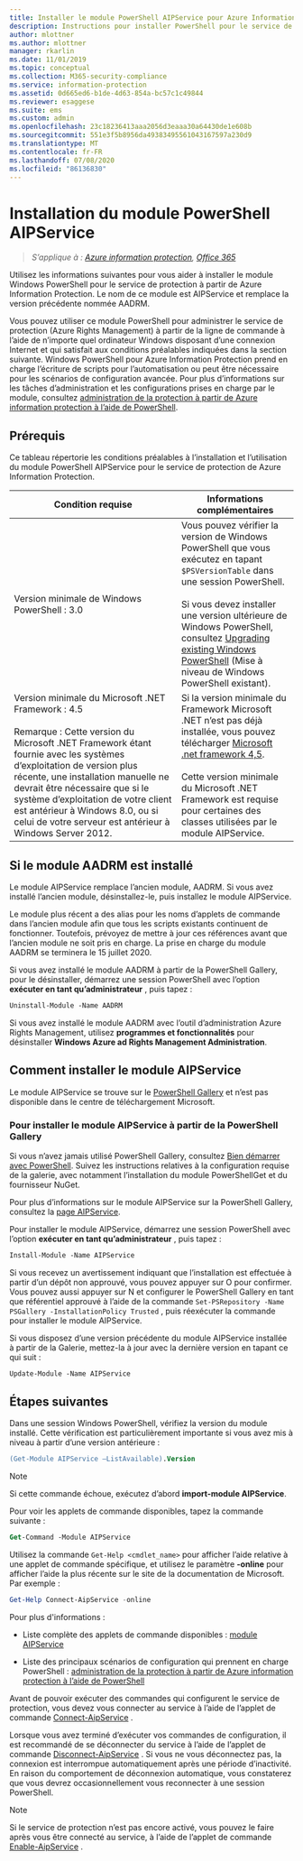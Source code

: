 ```yaml
---
title: Installer le module PowerShell AIPService pour Azure Information Protection
description: Instructions pour installer PowerShell pour le service de protection à partir de Azure Information Protection. Le nom de ce module est AIPService.
author: mlottner
ms.author: mlottner
manager: rkarlin
ms.date: 11/01/2019
ms.topic: conceptual
ms.collection: M365-security-compliance
ms.service: information-protection
ms.assetid: 0d665ed6-b1de-4d63-854a-bc57c1c49844
ms.reviewer: esaggese
ms.suite: ems
ms.custom: admin
ms.openlocfilehash: 23c18236413aaa2056d3eaaa30a64430de1e608b
ms.sourcegitcommit: 551e3f5b8956da49383495561043167597a230d9
ms.translationtype: MT
ms.contentlocale: fr-FR
ms.lasthandoff: 07/08/2020
ms.locfileid: "86136830"
---
```

# <a name="installing-the-aipservice-powershell-module"></a>Installation du module PowerShell AIPService

>*S’applique à : [Azure information protection](https://azure.microsoft.com/pricing/details/information-protection), [Office 365](https://download.microsoft.com/download/E/C/F/ECF42E71-4EC0-48FF-AA00-577AC14D5B5C/Azure_Information_Protection_licensing_datasheet_EN-US.pdf)*

Utilisez les informations suivantes pour vous aider à installer le module Windows PowerShell pour le service de protection à partir de Azure Information Protection. Le nom de ce module est AIPService et remplace la version précédente nommée AADRM.

Vous pouvez utiliser ce module PowerShell pour administrer le service de protection (Azure Rights Management) à partir de la ligne de commande à l’aide de n’importe quel ordinateur Windows disposant d’une connexion Internet et qui satisfait aux conditions préalables indiquées dans la section suivante. Windows PowerShell pour Azure Information Protection prend en charge l’écriture de scripts pour l’automatisation ou peut être nécessaire pour les scénarios de configuration avancée. Pour plus d’informations sur les tâches d’administration et les configurations prises en charge par le module, consultez [administration de la protection à partir de Azure information protection à l’aide de PowerShell](administer-powershell.md).

## <a name="prerequisites"></a>Prérequis

Ce tableau répertorie les conditions préalables à l’installation et l’utilisation du module PowerShell AIPService pour le service de protection de Azure Information Protection.

|Condition requise|Informations complémentaires|
|---------------|--------------------|
|Version minimale de Windows PowerShell : 3.0|Vous pouvez vérifier la version de Windows PowerShell que vous exécutez en tapant `$PSVersionTable` dans une session PowerShell. <br /><br /> Si vous devez installer une version ultérieure de Windows PowerShell, consultez [Upgrading existing Windows PowerShell](/powershell/scripting/setup/installing-windows-powershell#upgrading-existing-windows-powershell) (Mise à niveau de Windows PowerShell existant).|
|Version minimale du Microsoft .NET Framework : 4.5<br /><br />Remarque : Cette version du Microsoft .NET Framework étant fournie avec les systèmes d’exploitation de version plus récente, une installation manuelle ne devrait être nécessaire que si le système d’exploitation de votre client est antérieur à Windows 8.0, ou si celui de votre serveur est antérieur à Windows Server 2012.|Si la version minimale du Framework Microsoft .NET n’est pas déjà installée, vous pouvez télécharger [Microsoft .net framework 4,5](https://www.microsoft.com/download/details.aspx?id=30653).<br /><br />Cette version minimale du Microsoft .NET Framework est requise pour certaines des classes utilisées par le module AIPService.|

## <a name="if-you-have-the-aadrm-module-installed"></a>Si le module AADRM est installé

Le module AIPService remplace l’ancien module, AADRM. Si vous avez installé l’ancien module, désinstallez-le, puis installez le module AIPService.

Le module plus récent a des alias pour les noms d’applets de commande dans l’ancien module afin que tous les scripts existants continuent de fonctionner. Toutefois, prévoyez de mettre à jour ces références avant que l’ancien module ne soit pris en charge. La prise en charge du module AADRM se terminera le 15 juillet 2020.

Si vous avez installé le module AADRM à partir de la PowerShell Gallery, pour le désinstaller, démarrez une session PowerShell avec l’option **exécuter en tant qu’administrateur** , puis tapez :

```ps
Uninstall-Module -Name AADRM
```

Si vous avez installé le module AADRM avec l’outil d’administration Azure Rights Management, utilisez **programmes et fonctionnalités** pour désinstaller **Windows Azure ad Rights Management Administration**.

## <a name="how-to-install-the-aipservice-module"></a>Comment installer le module AIPService

Le module AIPService se trouve sur le [PowerShell Gallery](https://www.powershellgallery.com/) et n’est pas disponible dans le centre de téléchargement Microsoft.

### <a name="to-install-the-aipservice-module-from-the-powershell-gallery"></a>Pour installer le module AIPService à partir de la PowerShell Gallery

Si vous n’avez jamais utilisé PowerShell Gallery, consultez [Bien démarrer avec PowerShell](https://docs.microsoft.com/powershell/scripting/gallery/getting-started?view=powershell-6). Suivez les instructions relatives à la configuration requise de la galerie, avec notamment l’installation du module PowerShellGet et du fournisseur NuGet.

Pour plus d’informations sur le module AIPService sur la PowerShell Gallery, consultez la [page AIPService](https://www.powershellgallery.com/packages/AIPService).

Pour installer le module AIPService, démarrez une session PowerShell avec l’option **exécuter en tant qu’administrateur** , puis tapez :

```ps
Install-Module -Name AIPService
```

Si vous recevez un avertissement indiquant que l’installation est effectuée à partir d’un dépôt non approuvé, vous pouvez appuyer sur O pour confirmer. Vous pouvez aussi appuyer sur N et configurer le PowerShell Gallery en tant que référentiel approuvé à l’aide de la commande `Set-PSRepository -Name PSGallery -InstallationPolicy Trusted` , puis réexécuter la commande pour installer le module AIPService.  

Si vous disposez d’une version précédente du module AIPService installée à partir de la Galerie, mettez-la à jour avec la dernière version en tapant ce qui suit :

```ps
Update-Module -Name AIPService
```

## <a name="next-steps"></a>Étapes suivantes

Dans une session Windows PowerShell, vérifiez la version du module installé. Cette vérification est particulièrement importante si vous avez mis à niveau à partir d’une version antérieure :

```ps
(Get-Module AIPService –ListAvailable).Version
```

> [!NOTE]
> Si cette commande échoue, exécutez d’abord **import-module AIPService**.
> 

Pour voir les applets de commande disponibles, tapez la commande suivante :

```ps
Get-Command -Module AIPService
```

Utilisez la commande `Get-Help <cmdlet_name>` pour afficher l’aide relative à une applet de commande spécifique, et utilisez le paramètre **-online** pour afficher l’aide la plus récente sur le site de la documentation de Microsoft. Par exemple :

```powershell
Get-Help Connect-AipService -online
```

Pour plus d'informations :

- Liste complète des applets de commande disponibles : [module AIPService](/powershell/module/aipservice/?view=azureipps#aipservice)

- Liste des principaux scénarios de configuration qui prennent en charge PowerShell : [administration de la protection à partir de Azure information protection à l’aide de PowerShell](administer-powershell.md)

Avant de pouvoir exécuter des commandes qui configurent le service de protection, vous devez vous connecter au service à l’aide de l’applet de commande [Connect-AipService](/powershell/module/aipservice/connect-aipservice) .

Lorsque vous avez terminé d’exécuter vos commandes de configuration, il est recommandé de se déconnecter du service à l’aide de l’applet de commande [Disconnect-AipService](/powershell/module/aipservice/disconnect-aipservice) . Si vous ne vous déconnectez pas, la connexion est interrompue automatiquement après une période d’inactivité. En raison du comportement de déconnexion automatique, vous constaterez que vous devrez occasionnellement vous reconnecter à une session PowerShell.

> [!NOTE]
> Si le service de protection n’est pas encore activé, vous pouvez le faire après vous être connecté au service, à l’aide de l’applet de commande [Enable-AipService](/powershell/module/aipservice/enable-aipservice) .

